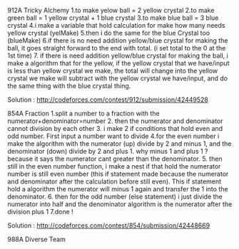 
912A Tricky Alchemy
  1.to make yelow ball = 2 yellow crystal
  2.to make green ball = 1 yellow crystal + 1 blue crystal
  3.to make blue ball = 3 blue crystal
  4.i make a variable that hold calculation for make how many needs yellow crystal (yelMake)
  5.then i do the same for the blue Crystal too (blueMake)
  6.if there is no need addition yellow/blue crystal for making the ball, it goes straight forward to the end with total. (i set total
     to the 0 at the 1st time)
  7. if there is need addition  yellow/blue crystal for making the ball, i make a algorithm that for the yellow, if the yellow crystal
     that we have/input is less than yellow crystal we make, the total will change into the yellow crystal we make will subtract with the 
     yellow crystal we have/input, and do the same thing with the blue crystal thing.
  
Solution : http://codeforces.com/contest/912/submission/42449528
 
 
 854A Fraction
    1.split a number to a fraction with the numerator+denominator=number
    2. then the numerator and denominator cannot division by each other
    3. i make 2 if conditions that hold even and odd number. First input a number want to divide
    4.for the even number i make the algorithm with the numerator (up) divide by 2 and minus 1, and the denominator (down) divide by 2
      and plus 1. why minus 1 and plus 1 ? because it says the numerator cant greater than the denominator.
    5. then still in the even number function, i make a nest if that hold the numerator number is still even number (this if statement
      made because the numerator and denominator after the calculation before still even). This if statement hold a algorithm the numerator
      will minus 1 again and transfer the 1 into the denominator.
    6. then for the odd number (else statement) i just divide the numerator into half and the denominator algorithm is the numerator after
      the division plus 1
    7.done !
      
Solution : http://codeforces.com/contest/854/submission/42448669
    
    
988A Diverse Team
